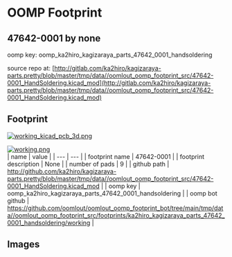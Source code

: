 # OOMP Footprint  
## 47642-0001  by none  
  
oomp key: oomp_ka2hiro_kagizaraya_parts_47642_0001_handsoldering  
  
source repo at: [http://gitlab.com/ka2hiro/kagizaraya-parts.pretty/blob/master/tmp/data//oomlout_oomp_footprint_src/47642-0001_HandSoldering.kicad_mod](http://gitlab.com/ka2hiro/kagizaraya-parts.pretty/blob/master/tmp/data//oomlout_oomp_footprint_src/47642-0001_HandSoldering.kicad_mod)  
## Footprint  
  
[![working_kicad_pcb_3d.png](working_kicad_pcb_3d_600.png)](working_kicad_pcb_3d.png)  
  
[![working.png](working_600.png)](working.png)  
| name | value | 
| --- | --- | 
| footprint name | 47642-0001 | 
| footprint description | None | 
| number of pads | 9 | 
| github path | http://github.com/ka2hiro/kagizaraya-parts.pretty/blob/master/tmp/data//oomlout_oomp_footprint_src/47642-0001_HandSoldering.kicad_mod | 
| oomp key | oomp_ka2hiro_kagizaraya_parts_47642_0001_handsoldering | 
| oomp bot github | https://github.com/oomlout/oomlout_oomp_footprint_bot/tree/main/tmp/data//oomlout_oomp_footprint_src/footprints/ka2hiro_kagizaraya_parts_47642_0001_handsoldering/working | 
## Images  
